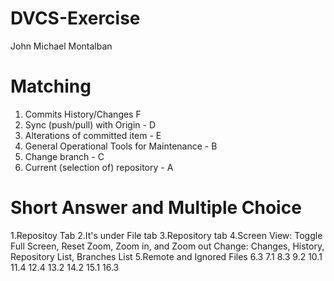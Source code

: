# DVCS-Exercise

John Michael Montalban

# Matching

1. Commits History/Changes F
2. Sync (push/pull) with Origin - D
3. Alterations of committed item - E
4. General Operational Tools for Maintenance - B
5. Change branch - C
6. Current (selection of) repository - A

# Short Answer and Multiple Choice
1.Repositoy Tab
2.It's under File tab
3.Repository tab
4.Screen View: Toggle Full Screen, Reset Zoom, Zoom in, and Zoom out 
Change: Changes, History, Repository List, Branches List
5.Remote and Ignored Files
6.3
7.1
8.3
9.2
10.1
11.4
12.4
13.2
14.2
15.1
16.3
